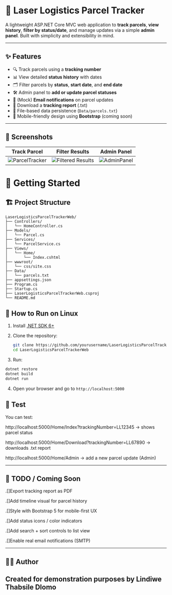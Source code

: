 # 🚚 Laser Logistics Parcel Tracker

A lightweight ASP.NET Core MVC web application to **track parcels**, **view history**, **filter by status/date**, and manage updates via a simple **admin panel**. Built with simplicity and extensibility in mind.


---

## ✨ Features

- 🔍 Track parcels using a **tracking number**
- 📊 View detailed **status history** with dates
- 🗂 Filter parcels by **status**, **start date**, and **end date**
- 🛠 Admin panel to **add or update parcel statuses**
- 📨 (Mock) **Email notifications** on parcel updates
- 📄 Download a **tracking report** (.txt)
- 💾 File-based data persistence (`Data/parcels.txt`)
- 📱 Mobile-friendly design using **Bootstrap** (coming soon)

---

## 📸 Screenshots

| Track Parcel | Filter Results | Admin Panel |
|--------------|----------------|-------------|
| ![ParcelTracker](https://github.com/user-attachments/assets/c5944009-10d0-4798-84b0-bc6f5a2c6068) | ![Filtered Results](https://github.com/user-attachments/assets/c88e742b-8874-48cb-8827-ab7166206897) | ![AdminPanel](https://github.com/user-attachments/assets/63aca8a6-6c0c-49c8-95e0-ac2afd1e2421)|


# 🚀 Getting Started

## 🏗 Project Structure

```
LaserLogisticsParcelTrackerWeb/
├── Controllers/
│   └── HomeController.cs
├── Models/
│   └── Parcel.cs
├── Services/
│   └── ParcelService.cs
├── Views/
│   └── Home/
│       └── Index.cshtml
├── wwwroot/
│   └── css/site.css
├── Data/
│   └── parcels.txt
├── appsettings.json
├── Program.cs
├── Startup.cs
├── LaserLogisticsParcelTrackerWeb.csproj
└── README.md

```

## 🏃 How to Run on Linux
1. Install [.NET SDK 6+](https://dotnet.microsoft.com/en-us/download/dotnet/6.0)
2. Clone the repository:

   ```bash
   git clone https://github.com/yourusername/LaserLogisticsParcelTrackerWeb.git
   cd LaserLogisticsParcelTrackerWeb
   ```
3. Run:
```bash
dotnet restore
dotnet build
dotnet run
```
4. Open your browser and go to `http://localhost:5000`


## 🧪 Test

You can test:

http://localhost:5000/Home/Index?trackingNumber=LL12345 → shows parcel status

http://localhost:5000/Home/Download?trackingNumber=LL67890 → downloads .txt report

http://localhost:5000/Home/Admin → add a new parcel update (Admin)

---
## 📌 TODO / Coming Soon
 .[]Export tracking report as PDF

 .[]Add timeline visual for parcel history

 .[]Style with Bootstrap 5 for mobile-first UX

 .[]Add status icons / color indicators

 .[]Add search + sort controls to list view

 .[]Enable real email notifications (SMTP)



---

## 👨‍💻 Author

Created for demonstration purposes by Lindiwe Thabsile Dlomo
---
